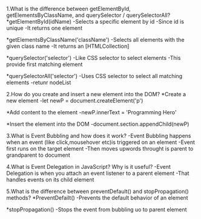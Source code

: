 1.What is the difference between getElementById, getElementsByClassName, and querySelector / querySelectorAll?
*getElementById(idName)
-Selects a specific element by id
-Since id is unique
-It returns one element

*getElementsByClassName('className')
-Selects all elements with the given class name
-It returns an [HTMLCollection]

*querySelector('selector')
-Like CSS selector to select elements
-This provide first matching element

*querySelectorAll('selector')
-Uses CSS selector to select all matching elements
-retunr nodeList


2.How do you create and insert a new element into the DOM?
*Create a new element
-let newP = document.createElement('p')

*Add content to the element
-newP.innerText = 'Programming Hero'

*Insert the element into the DOM
-document.section.appendChild(newP)


3.What is Event Bubbling and how does it work?
-Event Bubbling happens when an event (like click,mousehover etc)is triggered on an element
-Event first runs on the target element
-Then moves upwords throught is parent to grandparent to document


4.What is Event Delegation in JavaScript? Why is it useful?
-Event Delegation is when you attach an event listener to a parent element
-That handles events on its child element


5.What is the difference between preventDefault() and stopPropagation() methods?
*PreventDefailt()
-Prevents the default behavior of an element 

*stopPropagation()
-Stops the event from bubbling uo to parent element
